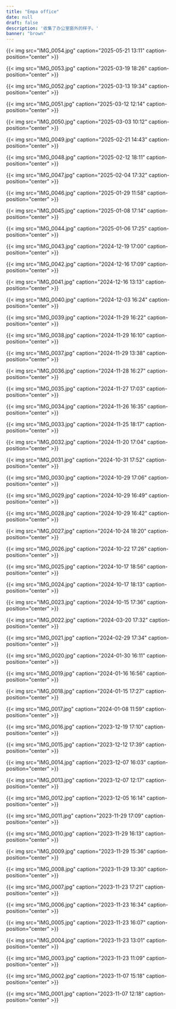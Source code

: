 ```yaml
---
title: "Empa office"
date: null
draft: false
description: '收集了办公室窗外的样子。'
banner: "brown"
---
```

{{< img src="IMG_0054.jpg" caption="2025-05-21 13:11" caption-position="center" >}}

{{< img src="IMG_0053.jpg" caption="2025-03-19 18:26" caption-position="center" >}}

{{< img src="IMG_0052.jpg" caption="2025-03-13 19:34" caption-position="center" >}}

{{< img src="IMG_0051.jpg" caption="2025-03-12 12:14" caption-position="center" >}}

{{< img src="IMG_0050.jpg" caption="2025-03-03 10:12" caption-position="center" >}}

{{< img src="IMG_0049.jpg" caption="2025-02-21 14:43" caption-position="center" >}}

{{< img src="IMG_0048.jpg" caption="2025-02-12 18:11" caption-position="center" >}}

{{< img src="IMG_0047.jpg" caption="2025-02-04 17:32" caption-position="center" >}}

{{< img src="IMG_0046.jpg" caption="2025-01-29 11:58" caption-position="center" >}}

{{< img src="IMG_0045.jpg" caption="2025-01-08 17:14" caption-position="center" >}}

{{< img src="IMG_0044.jpg" caption="2025-01-06 17:25" caption-position="center" >}}

{{< img src="IMG_0043.jpg" caption="2024-12-19 17:00" caption-position="center" >}}

{{< img src="IMG_0042.jpg" caption="2024-12-16 17:09" caption-position="center" >}}

{{< img src="IMG_0041.jpg" caption="2024-12-16 13:13" caption-position="center" >}}

{{< img src="IMG_0040.jpg" caption="2024-12-03 16:24" caption-position="center" >}}

{{< img src="IMG_0039.jpg" caption="2024-11-29 16:22" caption-position="center" >}}

{{< img src="IMG_0038.jpg" caption="2024-11-29 16:10" caption-position="center" >}}

{{< img src="IMG_0037.jpg" caption="2024-11-29 13:38" caption-position="center" >}}

{{< img src="IMG_0036.jpg" caption="2024-11-28 16:27" caption-position="center" >}}

{{< img src="IMG_0035.jpg" caption="2024-11-27 17:03" caption-position="center" >}}

{{< img src="IMG_0034.jpg" caption="2024-11-26 16:35" caption-position="center" >}}

{{< img src="IMG_0033.jpg" caption="2024-11-25 18:17" caption-position="center" >}}

{{< img src="IMG_0032.jpg" caption="2024-11-20 17:04" caption-position="center" >}}

{{< img src="IMG_0031.jpg" caption="2024-10-31 17:52" caption-position="center" >}}

{{< img src="IMG_0030.jpg" caption="2024-10-29 17:06" caption-position="center" >}}

{{< img src="IMG_0029.jpg" caption="2024-10-29 16:49" caption-position="center" >}}

{{< img src="IMG_0028.jpg" caption="2024-10-29 16:42" caption-position="center" >}}

{{< img src="IMG_0027.jpg" caption="2024-10-24 18:20" caption-position="center" >}}

{{< img src="IMG_0026.jpg" caption="2024-10-22 17:26" caption-position="center" >}}

{{< img src="IMG_0025.jpg" caption="2024-10-17 18:56" caption-position="center" >}}

{{< img src="IMG_0024.jpg" caption="2024-10-17 18:13" caption-position="center" >}}

{{< img src="IMG_0023.jpg" caption="2024-10-15 17:36" caption-position="center" >}}

{{< img src="IMG_0022.jpg" caption="2024-03-20 17:32" caption-position="center" >}}

{{< img src="IMG_0021.jpg" caption="2024-02-29 17:34" caption-position="center" >}}

{{< img src="IMG_0020.jpg" caption="2024-01-30 16:11" caption-position="center" >}}

{{< img src="IMG_0019.jpg" caption="2024-01-16 16:56" caption-position="center" >}}

{{< img src="IMG_0018.jpg" caption="2024-01-15 17:27" caption-position="center" >}}

{{< img src="IMG_0017.jpg" caption="2024-01-08 11:59" caption-position="center" >}}

{{< img src="IMG_0016.jpg" caption="2023-12-19 17:10" caption-position="center" >}}

{{< img src="IMG_0015.jpg" caption="2023-12-12 17:39" caption-position="center" >}}

{{< img src="IMG_0014.jpg" caption="2023-12-07 16:03" caption-position="center" >}}

{{< img src="IMG_0013.jpg" caption="2023-12-07 12:17" caption-position="center" >}}

{{< img src="IMG_0012.jpg" caption="2023-12-05 16:14" caption-position="center" >}}

{{< img src="IMG_0011.jpg" caption="2023-11-29 17:09" caption-position="center" >}}

{{< img src="IMG_0010.jpg" caption="2023-11-29 16:13" caption-position="center" >}}

{{< img src="IMG_0009.jpg" caption="2023-11-29 15:36" caption-position="center" >}}

{{< img src="IMG_0008.jpg" caption="2023-11-29 13:30" caption-position="center" >}}

{{< img src="IMG_0007.jpg" caption="2023-11-23 17:21" caption-position="center" >}}

{{< img src="IMG_0006.jpg" caption="2023-11-23 16:34" caption-position="center" >}}

{{< img src="IMG_0005.jpg" caption="2023-11-23 16:07" caption-position="center" >}}

{{< img src="IMG_0004.jpg" caption="2023-11-23 13:01" caption-position="center" >}}

{{< img src="IMG_0003.jpg" caption="2023-11-23 11:09" caption-position="center" >}}

{{< img src="IMG_0002.jpg" caption="2023-11-07 15:18" caption-position="center" >}}

{{< img src="IMG_0001.jpg" caption="2023-11-07 12:18" caption-position="center" >}}